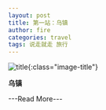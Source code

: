 ```yaml
---
layout: post
title: 第一站：乌镇
author: fire
categories: travel 
tags: 说走就走 旅行
---
```


![title](http://image.sideproject.cn/title/title_122.jpg){:class="image-title"}

**乌镇**

---Read More---
